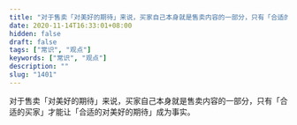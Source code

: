 ```yaml
---
title: "对于售卖「对美好的期待」来说，买家自己本身就是售卖内容的一部分，只有「合适的买家」才能让「合适的对美好的期待」成为事实。"
date: 2020-11-14T16:33:01+08:00
hidden: false
draft: false
tags: ["常识", "观点"]
keywords: ["常识", "观点"]
description: ""
slug: "1401"
---
```


对于售卖「对美好的期待」来说，买家自己本身就是售卖内容的一部分，只有「合适的买家」才能让「合适的对美好的期待」成为事实。